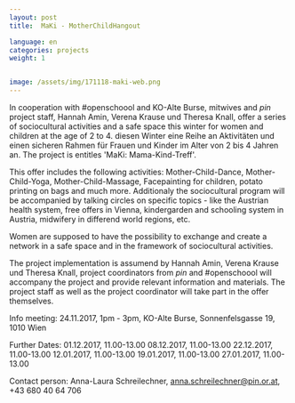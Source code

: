 ```yaml
---
layout: post
title:  MaKi - MotherChildHangout

language: en
categories: projects
weight: 1


image: /assets/img/171118-maki-web.png
---
```


In cooperation with #openschoool and KO-Alte Burse, mitwives and *pin* project staff, Hannah Amin, Verena Krause und Theresa Knall, offer a series of sociocultural activities and a safe space this winter for women and children at the age of 2 to 4. diesen Winter eine Reihe an Aktivitäten und einen sicheren Rahmen für Frauen und Kinder im Alter von 2 bis 4 Jahren an. The project is entitles 'MaKi: Mama-Kind-Treff'.

This offer includes the following activities: Mother-Child-Dance, Mother-Child-Yoga, Mother-Child-Massage, Facepainting for children, potato printing on bags and much more. Additionaly the sociocultural program will be accompanied by talking circles on specific topics - like the Austrian health system, free offers in Vienna, kindergarden and schooling system in Austria, midwifery in differend world regions, etc.

Women are supposed to have the possibility to exchange and create a network in a safe space and in the framework of sociocultural activities.

The project implementation is assumend by Hannah Amin, Verena Krause und Theresa Knall, project coordinators from *pin* and #openschoool will accompany the project and provide relevant information and materials. The project staff as well as the project coordinator will take part in the offer themselves.

Info meeting: 24.11.2017, 1pm - 3pm, KO-Alte Burse, Sonnenfelsgasse 19, 1010 Wien

Further Dates: 01.12.2017, 11.00-13.00 08.12.2017, 11.00-13.00 22.12.2017, 11.00-13.00 12.01.2017, 11.00-13.00 19.01.2017, 11.00-13.00 27.01.2017, 11.00-13.00

Contact person: Anna-Laura Schreilechner, anna.schreilechner@pin.or.at, +43 680 40 64 706
